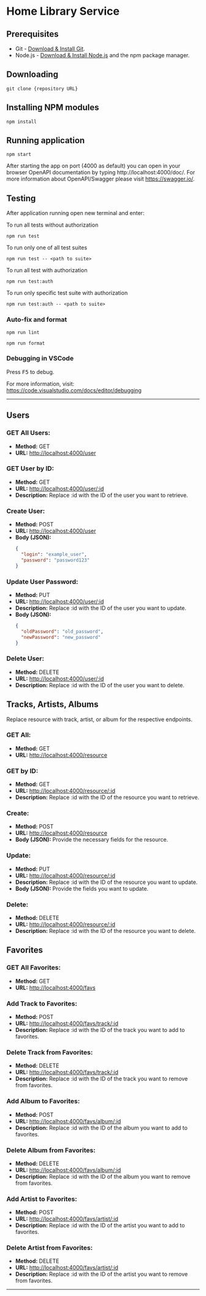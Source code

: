 # Home Library Service

## Prerequisites

- Git - [Download & Install Git](https://git-scm.com/downloads).
- Node.js - [Download & Install Node.js](https://nodejs.org/en/download/) and the npm package manager.

## Downloading

```
git clone {repository URL}
```

## Installing NPM modules

```
npm install
```

## Running application

```
npm start
```

After starting the app on port (4000 as default) you can open
in your browser OpenAPI documentation by typing http://localhost:4000/doc/.
For more information about OpenAPI/Swagger please visit https://swagger.io/.

## Testing

After application running open new terminal and enter:

To run all tests without authorization

```
npm run test
```

To run only one of all test suites

```
npm run test -- <path to suite>
```

To run all test with authorization

```
npm run test:auth
```

To run only specific test suite with authorization

```
npm run test:auth -- <path to suite>
```

### Auto-fix and format

```
npm run lint
```

```
npm run format
```

### Debugging in VSCode

Press <kbd>F5</kbd> to debug.

For more information, visit: https://code.visualstudio.com/docs/editor/debugging

---

## Users

### GET All Users:

- **Method:** GET
- **URL:** [http://localhost:4000/user](http://localhost:4000/user)

### GET User by ID:

- **Method:** GET
- **URL:** [http://localhost:4000/user/:id](http://localhost:4000/user/:id)
- **Description:** Replace :id with the ID of the user you want to retrieve.

### Create User:

- **Method:** POST
- **URL:** [http://localhost:4000/user](http://localhost:4000/user)
- **Body (JSON):**
  ```json
  {
    "login": "example_user",
    "password": "password123"
  }
  ```

### Update User Password:

- **Method:** PUT
- **URL:** [http://localhost:4000/user/:id](http://localhost:4000/user/:id)
- **Description:** Replace :id with the ID of the user you want to update.
- **Body (JSON):**
  ```json
  {
    "oldPassword": "old_password",
    "newPassword": "new_password"
  }
  ```

### Delete User:

- **Method:** DELETE
- **URL:** [http://localhost:4000/user/:id](http://localhost:4000/user/:id)
- **Description:** Replace :id with the ID of the user you want to delete.

## Tracks, Artists, Albums

Replace resource with track, artist, or album for the respective endpoints.

### GET All:

- **Method:** GET
- **URL:** [http://localhost:4000/resource](http://localhost:4000/resource)

### GET by ID:

- **Method:** GET
- **URL:** [http://localhost:4000/resource/:id](http://localhost:4000/resource/:id)
- **Description:** Replace :id with the ID of the resource you want to retrieve.

### Create:

- **Method:** POST
- **URL:** [http://localhost:4000/resource](http://localhost:4000/resource)
- **Body (JSON):** Provide the necessary fields for the resource.

### Update:

- **Method:** PUT
- **URL:** [http://localhost:4000/resource/:id](http://localhost:4000/resource/:id)
- **Description:** Replace :id with the ID of the resource you want to update.
- **Body (JSON):** Provide the fields you want to update.

### Delete:

- **Method:** DELETE
- **URL:** [http://localhost:4000/resource/:id](http://localhost:4000/resource/:id)
- **Description:** Replace :id with the ID of the resource you want to delete.

## Favorites

### GET All Favorites:

- **Method:** GET
- **URL:** [http://localhost:4000/favs](http://localhost:4000/favs)

### Add Track to Favorites:

- **Method:** POST
- **URL:** [http://localhost:4000/favs/track/:id](http://localhost:4000/favs/track/:id)
- **Description:** Replace :id with the ID of the track you want to add to favorites.

### Delete Track from Favorites:

- **Method:** DELETE
- **URL:** [http://localhost:4000/favs/track/:id](http://localhost:4000/favs/track/:id)
- **Description:** Replace :id with the ID of the track you want to remove from favorites.

### Add Album to Favorites:

- **Method:** POST
- **URL:** [http://localhost:4000/favs/album/:id](http://localhost:4000/favs/album/:id)
- **Description:** Replace :id with the ID of the album you want to add to favorites.

### Delete Album from Favorites:

- **Method:** DELETE
- **URL:** [http://localhost:4000/favs/album/:id](http://localhost:4000/favs/album/:id)
- **Description:** Replace :id with the ID of the album you want to remove from favorites.

### Add Artist to Favorites:

- **Method:** POST
- **URL:** [http://localhost:4000/favs/artist/:id](http://localhost:4000/favs/artist/:id)
- **Description:** Replace :id with the ID of the artist you want to add to favorites.

### Delete Artist from Favorites:

- **Method:** DELETE
- **URL:** [http://localhost:4000/favs/artist/:id](http://localhost:4000/favs/artist/:id)
- **Description:** Replace :id with the ID of the artist you want to remove from favorites.

---
